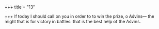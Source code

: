 +++
title = "13"

+++
If today I should call on you in order to to win the prize, o Aśvins— the might that is for victory in battles: that is the best help of the
Aśvins.
